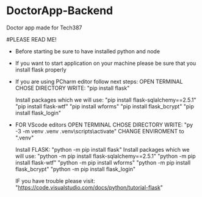 # DoctorApp-Backend
Doctor app made for Tech387

#PLEASE READ ME!
- Before starting be sure to have installed python and node
- If you want to start application on your machine please be sure that you install flask properly
- If you are using PCharm editor follow next steps:
     OPEN TERMINAL
     CHOSE DIRECTORY
     WRITE: "pip install flask"
     
     Install packages which we will use:
     "pip install flask-sqlalchemy==2.5.1"
     "pip install flask-wtf"
     "pip install wforms"
     "pip install flask_bcrypt"
     "pip install flask_login"
     
- FOR VScode editors
     OPEN TERMINAL
     CHOSE DIRECTORY
     WRITE: "py -3 -m venv .venv .venv\scripts\activate"
     CHANGE ENVIROMENT to ".venv"
     
     Install FLASK: "python -m pip install flask"
     Install packages which we will use:
     "python -m pip install flask-sqlalchemy==2.5.1"
     "python -m pip install flask-wtf"
     "python -m pip install wforms"
     "python -m pip install flask_bcrypt"
     "python -m pip install flask_login"
     
     IF you have trouble please visit: "https://code.visualstudio.com/docs/python/tutorial-flask"
     
     
     
